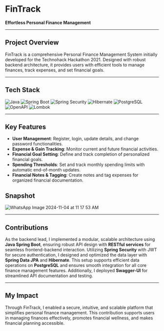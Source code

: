 
# FinTrack

**Effortless Personal Finance Management**

---

## Project Overview
FinTrack is a comprehensive Personal Finance Management System initially developed for the Technohack Hackathon 2021. Designed with robust backend architecture, it provides users with efficient tools to manage finances, track expenses, and set financial goals.

---

## Tech Stack
![Java](https://img.shields.io/badge/Java-15-007396?logo=java)
![Spring Boot](https://img.shields.io/badge/Spring%20Boot-2.5.2-6DB33F?logo=springboot)
![Spring Security](https://img.shields.io/badge/Spring%20Security-JWT%20Auth-6DB33F?logo=spring)
![Hibernate](https://img.shields.io/badge/Hibernate-JPA%20&%20ORM-59666C?logo=hibernate)
![PostgreSQL](https://img.shields.io/badge/PostgreSQL-12-336791?logo=postgresql)
![OpenAPI](https://img.shields.io/badge/OpenAPI-Swagger%20UI-85EA2D?logo=openapi)
![Lombok](https://img.shields.io/badge/Lombok-1.18.16-33A4BC)

---

## Key Features
- **User Management**: Register, login, update details, and change password functionalities.
- **Expense & Gain Tracking**: Monitor current and future financial activities.
- **Financial Goal Setting**: Define and track completion of personalized financial goals.
- **Spending Thresholds**: Set and track monthly spending limits with automatic end-of-month updates.
- **Financial Notes & Tagging**: Create notes and tag expenses for organized financial documentation.
## Snapshot
![WhatsApp Image 2024-11-04 at 11 17 53 AM](https://github.com/user-attachments/assets/4100d32a-94fd-4c87-aa2f-601f59b138c9)


---

## Contributions
As the backend lead, I implemented a modular, scalable architecture using **Java Spring Boot**, ensuring robust API design with **RESTful services** for seamless frontend-backend interaction. Utilizing **Spring Security** with JWT for secure authentication, I designed and optimized the data layer with **Spring Data JPA** and **Hibernate**. This setup supports efficient data operations on **PostgreSQL** and ensures smooth integration for all core finance management features. Additionally, I deployed **Swagger-UI** for streamlined API documentation and testing.

---

## My Impact
Through FinTrack, I enabled a secure, intuitive, and scalable platform that simplifies personal finance management. This contribution supports users in managing finances effectively, promotes financial wellness, and makes financial planning accessible.

